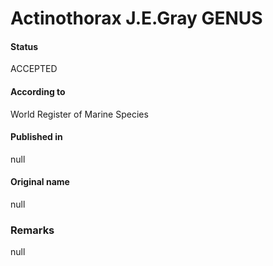 # Actinothorax J.E.Gray GENUS

#### Status
ACCEPTED

#### According to
World Register of Marine Species

#### Published in
null

#### Original name
null

### Remarks
null